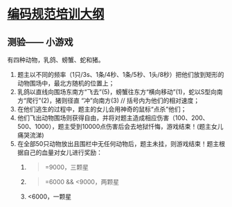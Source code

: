 #  [编码规范培训大纲](https://zhujie2006.gitbooks.io/code-standard/content/) 
## 测验—— 小游戏
有四种动物，乳鸽、螃蟹、蛇和猪。
1. 题主以不同的频率（1只/3s、1条/4秒、1条/5秒、1头/8秒）把他们放到矩形的动物围场中，最北方随机的位置上；
2. 乳鸽以直线向围场东南方“飞去”(5)，螃蟹往东方“横向移动”(1)，蛇以S型向南方“爬行”(2)，猪则径直 “冲”向南方(3) // 括号内为他们的相对速度；  
3. 在他们逃生的过程中，题主的女儿会用神奇的鼠标“点杀”他们；
4. 他们飞出动物围场则获得自由，并将对题主造成相应伤害（100、200、500、1000），题主受到10000点伤害后会去地狱忏悔，游戏结束！(题主女儿痛哭流涕)
5. 在全部50只动物放出且围栏中无任何动物后，题主未挂，则游戏结束！题主根据自己的血量对女儿进行奖励：
    1) >=9000，三颗星
    2) >=6000 && <9000，两颗星
    3) <6000，一颗星
